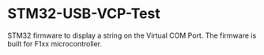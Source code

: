 # STM32-USB-VCP-Test
STM32 firmware to display a string on the Virtual COM Port. The firmware is built for F1xx microcontroller.
